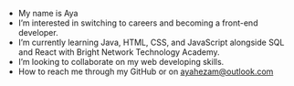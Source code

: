 - My name is Aya
- I’m interested in switching to careers and becoming a front-end developer.
- I’m currently learning Java, HTML, CSS, and JavaScript alongside SQL and React with Bright Network Technology Academy.
- I’m looking to collaborate on my web developing skills.
- How to reach me through my GitHub or on ayahezam@outlook.com

<!---
aya-rh/aya-rh is a ✨ special ✨ repository because its `README.md` (this file) appears on your GitHub profile.
You can click the Preview link to take a look at your changes.
--->
